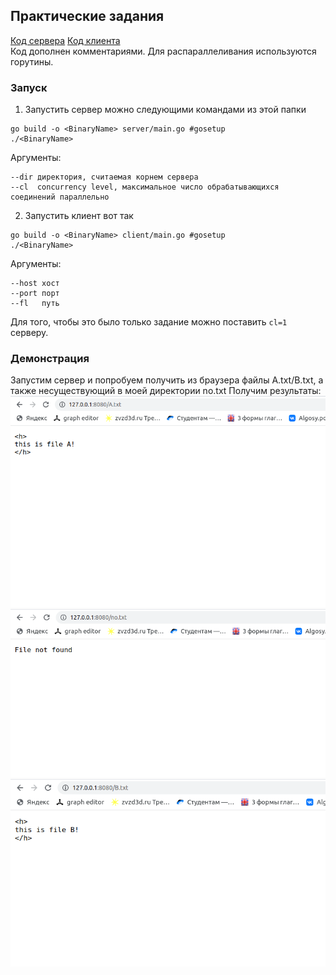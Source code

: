 ## Практические задания

[Код сервера](server/main.go)
[Код клиента](client/main.go)  
Код дополнен комментариями. Для распараллеливания используются горутины.
### Запуск  
1. Запустить сервер можно следующими командами из этой папки
```console
go build -o <BinaryName> server/main.go #gosetup
./<BinaryName>
```
Аргументы:
```
--dir директория, считаемая корнем сервера
--cl  concurrency level, максимальное число обрабатывающихся соединений параллельно
```
2. Запустить клиент вот так
```
go build -o <BinaryName> client/main.go #gosetup
./<BinaryName>
```
Аргументы:
```
--host хост
--port порт
--fl   путь
```
Для того, чтобы это было только задание можно поставить `cl=1` серверу.
### Демонстрация 
Запустим сервер и попробуем получить из браузера файлы A.txt/B.txt, а также несуществующий в моей директории no.txt
Получим результаты:
![alt image](../screens/1.png)
![alt image](../screens/2.png)
![alt image](../screens/3.png)